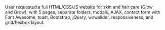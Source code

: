 User requested a full HTML/CSS/JS website for skin and hair care (Glow and Grow), with 5 pages, separate folders, modals, AJAX, contact form with Font Awesome, toast, Bootstrap, jQuery, wowslider, responsiveness, and grid/flexbox layout.